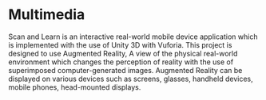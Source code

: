 # Multimedia

Scan and Learn is an interactive real-world mobile device application which is implemented with the use of Unity 3D with Vuforia. This project is designed to use Augmented Reality, A view of the physical real-world environment which changes the perception of reality with the use of superimposed computer-generated images. Augmented Reality can be displayed on various devices such as screens, glasses, handheld devices, mobile phones, head-mounted displays.
